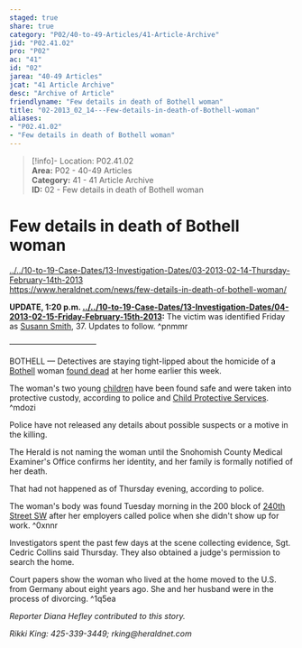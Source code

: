 ```yaml
---  
staged: true  
share: true  
category: "P02/40-to-49-Articles/41-Article-Archive"  
jid: "P02.41.02"  
pro: "P02"  
ac: "41"  
id: "02"  
jarea: "40-49 Articles"  
jcat: "41 Article Archive"  
desc: "Archive of Article"  
friendlyname: "Few details in death of Bothell woman"  
title: "02-2013_02_14---Few-details-in-death-of-Bothell-woman"  
aliases:   
- "P02.41.02"  
- "Few details in death of Bothell woman"  
---  
```

>[!info]- Location: P02.41.02  
>**Area:** P02 - 40-49 Articles  
>**Category:** 41 - 41 Article Archive  
>**ID:** 02 - Few details in death of Bothell woman  
  
# Few details in death of Bothell woman  
  
  
  
[../../10-to-19-Case-Dates/13-Investigation-Dates/03-2013-02-14-Thursday-February-14th-2013](../../10-to-19-Case-Dates/13-Investigation-Dates/03-2013-02-14-Thursday-February-14th-2013.md)    
<https://www.heraldnet.com/news/few-details-in-death-of-bothell-woman/>  
  
**UPDATE, 1:20 p.m. [../../10-to-19-Case-Dates/13-Investigation-Dates/04-2013-02-15-Friday-February-15th-2013](../../10-to-19-Case-Dates/13-Investigation-Dates/04-2013-02-15-Friday-February-15th-2013.md):** The victim was identified Friday as [Susann Smith](../../70-to-79-People/71-Victims/02-Susann-Smith.md), 37. Updates to follow. ^pnmmr  
  
———————————  
  
BOTHELL — Detectives are staying tight-lipped about the homicide of a [Bothell](../../50-to-59-Investigation/52-Key-Locations/05-Bothell.md) woman [found dead](http://www.heraldnet.com/article/20130213/BLOG41/130219938/1131/NEWS08#Police-say-Bothell-woman-died-from-homicidal-violence) at her home earlier this week.  
  
The woman's two young [children](../../70-to-79-People/73-Family-and-Friends/08-Children.md) have been found safe and were taken into protective custody, according to police and [Child Protective Services](../../70-to-79-People/75-Police-and-Detectives/08-CPS.md). ^mdozi  
  
Police have not released any details about possible suspects or a motive in the killing.  
  
The Herald is not naming the woman until the Snohomish County Medical Examiner's Office confirms her identity, and her family is formally notified of her death.  
  
That had not happened as of Thursday evening, according to police.  
  
The woman's body was found Tuesday morning in the 200 block of [240th Street SW](geo:47.7814081,-122.3480898) after her employers called police when she didn't show up for work. ^0xnnr  
  
Investigators spent the past few days at the scene collecting evidence, Sgt. Cedric Collins said Thursday. They also obtained a judge's permission to search the home.  
  
Court papers show the woman who lived at the home moved to the U.S. from Germany about eight years ago. She and her husband were in the process of divorcing. ^1q5ea  
  
_Reporter Diana Hefley contributed to this story._  
  
_Rikki King: 425-339-3449; rking@heraldnet.com_  
